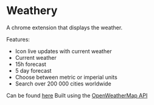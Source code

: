 # Weathery
A chrome extension that displays the weather.

Features:
* Icon live updates with current weather
* Current weather
* 15h forecast
* 5 day forecast
* Choose between metric or imperial units
* Search over 200 000 cities worldwide

Can be found [here](https://chrome.google.com/webstore/detail/weathery-weather/eknnpofdolaciafcnokdbgfelpmdpceb)
Built using the [OpenWeatherMap API](http://openweathermap.org)
